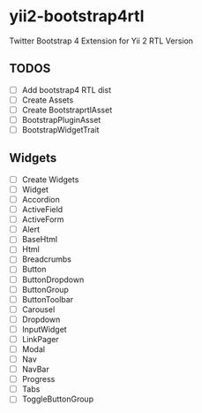# yii2-bootstrap4rtl
Twitter Bootstrap 4 Extension for Yii 2 RTL Version


## TODOS
- [ ] Add bootstrap4 RTL dist
- [ ] Create Assets
- [ ] Create BootstraprtlAsset
- [ ] BootstrapPluginAsset
- [ ] BootstrapWidgetTrait

## Widgets
- [ ] Create Widgets
- [ ] Widget
- [ ] Accordion
- [ ] ActiveField
- [ ] ActiveForm
- [ ] Alert
- [ ] BaseHtml
- [ ] Html
- [ ] Breadcrumbs
- [ ] Button
- [ ] ButtonDropdown
- [ ] ButtonGroup
- [ ] ButtonToolbar
- [ ] Carousel
- [ ] Dropdown
- [ ] InputWidget
- [ ] LinkPager
- [ ] Modal
- [ ] Nav
- [ ] NavBar
- [ ] Progress
- [ ] Tabs
- [ ] ToggleButtonGroup
